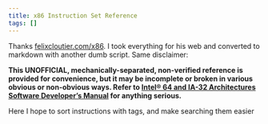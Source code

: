 ```yaml
---
title: x86 Instruction Set Reference
tags: []
---
```


Thanks [felixcloutier.com/x86](https://felixcloutier.com/x86). I took everything for his web and converted to markdown with another dumb script. Same disclaimer:


**This UNOFFICIAL, mechanically-separated, non-verified reference is provided for convenience, but it may be incomplete or broken in various obvious or non-obvious ways. Refer to [Intel® 64 and IA-32 Architectures Software Developer’s Manual](https://software.intel.com/en-us/download/intel-64-and-ia-32-architectures-sdm-combined-volumes-1-2a-2b-2c-2d-3a-3b-3c-3d-and-4) for anything serious.**

Here I hope to sort instructions with tags, and make searching them easier